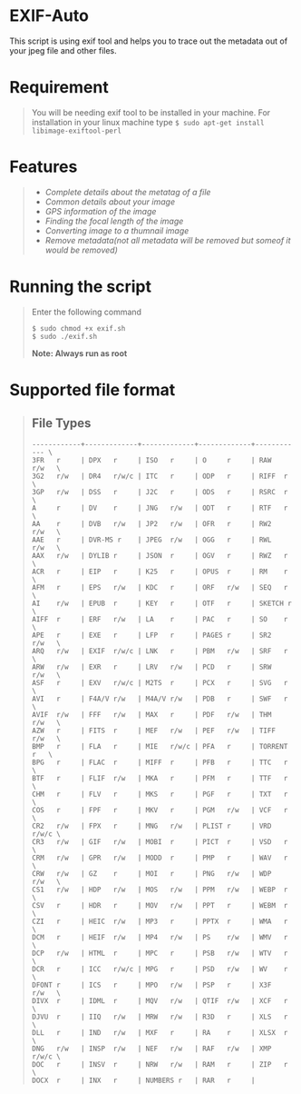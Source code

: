 # EXIF-Auto
This script is using exif tool and helps you to trace out the metadata out of your jpeg file and other files.

# Requirement
> You will be needing exif tool to be installed in your machine.
> For installation in your linux machine type
> ```$ sudo apt-get install libimage-exiftool-perl ```

# Features
> * *Complete details about the metatag of a file*
> * *Common details about your image*
> * *GPS information of the image*
> * *Finding the focal length of the image*
> * *Converting image to a thumnail image*
> * *Remove metadata(not all metadata will be removed but someof it would be removed)*

# Running the script
> Enter the following command 
>```
> $ sudo chmod +x exif.sh
> $ sudo ./exif.sh
>```
> **Note: Always run as root**
# Supported file format

> ## File Types
> ```
> ------------+-------------+-------------+-------------+------------ \
> 3FR   r     | DPX   r     | ISO   r     | O     r     | RAW   r/w   \
> 3G2   r/w   | DR4   r/w/c | ITC   r     | ODP   r     | RIFF  r     \
> 3GP   r/w   | DSS   r     | J2C   r     | ODS   r     | RSRC  r     \
> A     r     | DV    r     | JNG   r/w   | ODT   r     | RTF   r     \
> AA    r     | DVB   r/w   | JP2   r/w   | OFR   r     | RW2   r/w   \
> AAE   r     | DVR-MS r    | JPEG  r/w   | OGG   r     | RWL   r/w   \
> AAX   r/w   | DYLIB r     | JSON  r     | OGV   r     | RWZ   r     \
> ACR   r     | EIP   r     | K25   r     | OPUS  r     | RM    r     \
> AFM   r     | EPS   r/w   | KDC   r     | ORF   r/w   | SEQ   r     \
> AI    r/w   | EPUB  r     | KEY   r     | OTF   r     | SKETCH r    \
> AIFF  r     | ERF   r/w   | LA    r     | PAC   r     | SO    r     \
> APE   r     | EXE   r     | LFP   r     | PAGES r     | SR2   r/w   \
> ARQ   r/w   | EXIF  r/w/c | LNK   r     | PBM   r/w   | SRF   r     \
> ARW   r/w   | EXR   r     | LRV   r/w   | PCD   r     | SRW   r/w   \
> ASF   r     | EXV   r/w/c | M2TS  r     | PCX   r     | SVG   r     \
> AVI   r     | F4A/V r/w   | M4A/V r/w   | PDB   r     | SWF   r     \
> AVIF  r/w   | FFF   r/w   | MAX   r     | PDF   r/w   | THM   r/w   \
> AZW   r     | FITS  r     | MEF   r/w   | PEF   r/w   | TIFF  r/w   \
> BMP   r     | FLA   r     | MIE   r/w/c | PFA   r     | TORRENT r   \
> BPG   r     | FLAC  r     | MIFF  r     | PFB   r     | TTC   r     \
> BTF   r     | FLIF  r/w   | MKA   r     | PFM   r     | TTF   r     \
> CHM   r     | FLV   r     | MKS   r     | PGF   r     | TXT   r     \
> COS   r     | FPF   r     | MKV   r     | PGM   r/w   | VCF   r     \
> CR2   r/w   | FPX   r     | MNG   r/w   | PLIST r     | VRD   r/w/c \
> CR3   r/w   | GIF   r/w   | MOBI  r     | PICT  r     | VSD   r     \
> CRM   r/w   | GPR   r/w   | MODD  r     | PMP   r     | WAV   r     \
> CRW   r/w   | GZ    r     | MOI   r     | PNG   r/w   | WDP   r/w   \
> CS1   r/w   | HDP   r/w   | MOS   r/w   | PPM   r/w   | WEBP  r     \
> CSV   r     | HDR   r     | MOV   r/w   | PPT   r     | WEBM  r     \
> CZI   r     | HEIC  r/w   | MP3   r     | PPTX  r     | WMA   r     \
> DCM   r     | HEIF  r/w   | MP4   r/w   | PS    r/w   | WMV   r     \
> DCP   r/w   | HTML  r     | MPC   r     | PSB   r/w   | WTV   r     \
> DCR   r     | ICC   r/w/c | MPG   r     | PSD   r/w   | WV    r     \
> DFONT r     | ICS   r     | MPO   r/w   | PSP   r     | X3F   r/w   \
> DIVX  r     | IDML  r     | MQV   r/w   | QTIF  r/w   | XCF   r     \
> DJVU  r     | IIQ   r/w   | MRW   r/w   | R3D   r     | XLS   r     \
> DLL   r     | IND   r/w   | MXF   r     | RA    r     | XLSX  r     \
> DNG   r/w   | INSP  r/w   | NEF   r/w   | RAF   r/w   | XMP   r/w/c \
> DOC   r     | INSV  r     | NRW   r/w   | RAM   r     | ZIP   r     \
> DOCX  r     | INX   r     | NUMBERS r   | RAR   r     |
> ```





